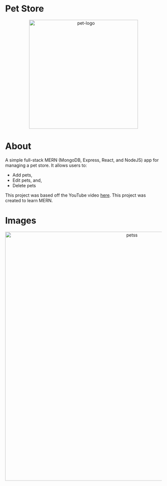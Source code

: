 # Pet Store

<p align="center">
  <img width="350" alt="pet-logo" src="https://github.com/user-attachments/assets/f7da2aae-9d42-4f18-b475-56fe4dae7ef7">
</p>

# About

A simple full-stack MERN (MongoDB, Express, React, and NodeJS) app for managing a pet store. It allows users to:
* Add pets,
* Edit pets, and,
* Delete pets

This project was based off the YouTube video [here](https://www.youtube.com/watch?v=O3BUHwfHf84). This project was created to learn MERN.

# Images

<p align="center">
  <img width="800" alt="petss" src="https://github.com/user-attachments/assets/a1e47a33-96dd-4db8-baef-14343d142c75">
</p>

